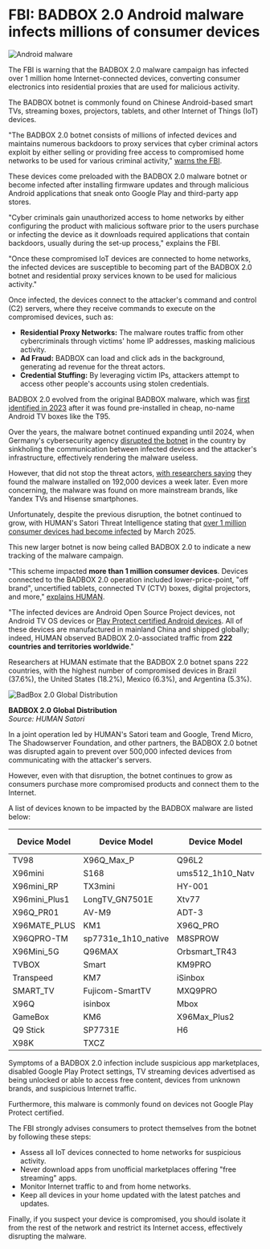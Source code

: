 # FBI: BADBOX 2.0 Android malware infects millions of consumer devices

![Android malware](https://www.bleepstatic.com/content/hl-images/2024/12/19/android-malware-botnet.jpg)

The FBI is warning that the BADBOX 2.0 malware campaign has infected over 1 million home Internet-connected devices, converting consumer electronics into residential proxies that are used for malicious activity.

The BADBOX botnet is commonly found on Chinese Android-based smart TVs, streaming boxes, projectors, tablets, and other Internet of Things (IoT) devices.

"The BADBOX 2.0 botnet consists of millions of infected devices and maintains numerous backdoors to proxy services that cyber criminal actors exploit by either selling or providing free access to compromised home networks to be used for various criminal activity," [warns the FBI](https://www.ic3.gov/PSA/2025/PSA250605#fn2).

These devices come preloaded with the BADBOX 2.0 malware botnet or become infected after installing firmware updates and through malicious Android applications that sneak onto Google Play and third-party app stores.

"Cyber criminals gain unauthorized access to home networks by either configuring the product with malicious software prior to the users purchase or infecting the device as it downloads required applications that contain backdoors, usually during the set-up process," explains the FBI.

"Once these compromised IoT devices are connected to home networks, the infected devices are susceptible to becoming part of the BADBOX 2.0 botnet and residential proxy services known to be used for malicious activity."

Once infected, the devices connect to the attacker's command and control (C2) servers, where they receive commands to execute on the compromised devices, such as:

* **Residential Proxy Networks:** The malware routes traffic from other cybercriminals through victims' home IP addresses, masking malicious activity.
* **Ad Fraud:** BADBOX can load and click ads in the background, generating ad revenue for the threat actors.
* **Credential Stuffing:** By leveraging victim IPs, attackers attempt to access other people's accounts using stolen credentials.

BADBOX 2.0 evolved from the original BADBOX malware, which was [first identified in 2023](https://www.bleepingcomputer.com/news/security/android-tv-box-on-amazon-came-pre-installed-with-malware/) after it was found pre-installed in cheap, no-name Android TV boxes like the T95.

Over the years, the malware botnet continued expanding until 2024, when Germany's cybersecurity agency [disrupted the botnet](https://www.bleepingcomputer.com/news/security/germany-blocks-badbox-malware-loaded-on-30-000-android-devices/) in the country by sinkholing the communication between infected devices and the attacker's infrastructure, effectively rendering the malware useless.

However, that did not stop the threat actors, [with researchers saying](https://www.bleepingcomputer.com/news/security/badbox-malware-botnet-infects-192-000-android-devices-despite-disruption/) they found the malware installed on 192,000 devices a week later. Even more concerning, the malware was found on more mainstream brands, like Yandex TVs and Hisense smartphones.

Unfortunately, despite the previous disruption, the botnet continued to grow, with HUMAN's Satori Threat Intelligence stating that [over 1 million consumer devices had become infected](https://www.bleepingcomputer.com/news/security/badbox-malware-disrupted-on-500k-infected-android-devices/) by March 2025.

This new larger botnet is now being called BADBOX 2.0 to indicate a new tracking of the malware campaign.

"This scheme impacted **more than 1 million consumer devices**. Devices connected to the BADBOX 2.0 operation included lower-price-point, "off brand", uncertified tablets, connected TV (CTV) boxes, digital projectors, and more," [explains HUMAN](http://www.humansecurity.com/learn/blog/satori-threat-intelligence-disruption-badbox-2-0/).

"The infected devices are Android Open Source Project devices, not Android TV OS devices or [Play Protect certified Android devices](https://www.android.com/certified/). All of these devices are manufactured in mainland China and shipped globally; indeed, HUMAN observed BADBOX 2.0-associated traffic from **222 countries and territories worldwide**."

Researchers at HUMAN estimate that the BADBOX 2.0 botnet spans 222 countries, with the highest number of compromised devices in Brazil (37.6%), the United States (18.2%), Mexico (6.3%), and Argentina (5.3%).

![BadBox 2.0 Global Distribution](https://www.bleepstatic.com/images/news/security/b/badbox/FBI-psa/badbox2-global-breakdown.jpg)

**BADBOX 2.0 Global Distribution**  
_Source: HUMAN Satori_

In a joint operation led by HUMAN's Satori team and Google, Trend Micro, The Shadowserver Foundation, and other partners, the BADBOX 2.0 botnet was disrupted again to prevent over 500,000 infected devices from communicating with the attacker's servers.

However, even with that disruption, the botnet continues to grow as consumers purchase more compromised products and connect them to the Internet.

A list of devices known to be impacted by the BADBOX malware are listed below:

| **Device Model** | **Device Model**      | **Device Model**   | **Device Model** |
| ---------------- | --------------------- | ------------------ | ---------------- |
| TV98             | X96Q\_Max\_P          | Q96L2              | X96Q2            |
| X96mini          | S168                  | ums512\_1h10\_Natv | X96\_S400        |
| X96mini\_RP      | TX3mini               | HY-001             | MX10PRO          |
| X96mini\_Plus1   | LongTV\_GN7501E       | Xtv77              | NETBOX\_B68      |
| X96Q\_PR01       | AV-M9                 | ADT-3              | OCBN             |
| X96MATE\_PLUS    | KM1                   | X96Q\_PRO          | Projector\_T6P   |
| X96QPRO-TM       | sp7731e\_1h10\_native | M8SPROW            | TV008            |
| X96Mini\_5G      | Q96MAX                | Orbsmart\_TR43     | Z6               |
| TVBOX            | Smart                 | KM9PRO             | A15              |
| Transpeed        | KM7                   | iSinbox            | I96              |
| SMART\_TV        | Fujicom-SmartTV       | MXQ9PRO            | MBOX             |
| X96Q             | isinbox               | Mbox               | R11              |
| GameBox          | KM6                   | X96Max\_Plus2      | TV007            |
| Q9 Stick         | SP7731E               | H6                 | X88              |
| X98K             | TXCZ                  |                    |                  |

Symptoms of a BADBOX 2.0 infection include suspicious app marketplaces, disabled Google Play Protect settings, TV streaming devices advertised as being unlocked or able to access free content, devices from unknown brands, and suspicious Internet traffic.

Furthermore, this malware is commonly found on devices not Google Play Protect certified.

The FBI strongly advises consumers to protect themselves from the botnet by following these steps:

* Assess all IoT devices connected to home networks for suspicious activity.
* Never download apps from unofficial marketplaces offering "free streaming" apps.
* Monitor Internet traffic to and from home networks.
* Keep all devices in your home updated with the latest patches and updates.

Finally, if you suspect your device is compromised, you should isolate it from the rest of the network and restrict its Internet access, effectively disrupting the malware.